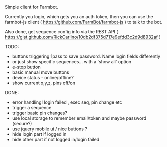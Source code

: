 Simple client for Farmbot.

Currently you login, which gets you an auth token, then you can use the
farmbot-js client ( https://github.com/FarmBot/farmbot-js ) to talk to the bot.

Also done, get sequence config info via the REST API (
https://gist.github.com/RickCarlino/10db2df375d717e9efdd3c2d9d8932af )


TODO:
- buttons triggering 1pass to save password. Name login fields differently
- or just show specific sequences... with a 'show all' option
- e-stop button
- basic manual move buttons
- device status - online/offline?
- show current x,y,z, pins off/on


DONE:
- error handling! login failed , exec seq, pin change etc
- trigger a sequence
- trigger basic pin changes?
- use local storage to remember email/token and maybe password (secure?)
- use jquery mobile ui / nice buttons ?
- hide login part if logged in
- hide other part if not logged in/login failed
